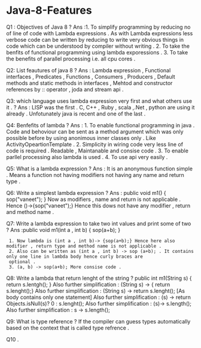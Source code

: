 # Java-8-Features
Q1 : Objectives of Java 8 ?
Ans :1.  To simplify programming by reducing no of line of code with Lambda expressions . As with Lambda expressions less verbose code 
      can be written by reducing to write very obvious things in code which can be understood by compiler without writing . 
     2. To take the benfits of functional programming using lambda exporessions  . 
     3. To take the benefits of parallel processing i.e. all cpu cores . 

Q2: List feautures of java 8 ? 
Ans : Lambda expression , Functional interfaces , Predicates , Functions , Consumers , Producers , Default methods and static methods in interfaces , Mehtod and constructor references by :: operator , joda and stream api  . 

Q3: which language uses lambda expression very first and what others use it . ? 
Ans : LISP was the first . C, C++ , Ruby , scala ,.Net , python are using it already . Unfotunately java is recent and one 
      of the last . 
      
Q4: Benfefits of lambda ?
Ans :  1.  To enable functional programming in java . Code and behoviour can be sent as a method argument which was only possible 
           before by using anonimous inner classes only . Like ActivityOpeartionTemplate . 
       2.  Simplicity in wiring code very less line of code is required . Readable , Maintanable and consise code . 
       3.  To enable parllel processing also lambda is used . 
       4.  To use api very easily . 
       
Q5: What is a lambda expression ?
Ans : It is an anonymous function simple . Means a function not having modifiers not having any name and return type . 

Q6: Write a simplest lambda expression ? 
Ans : public void m1()
      {
      sop("vaneet");
      }
      Now as modifiers , name and return is not applicable . Hence ()->{sop("vaneet");} Hence this dows not have 
      any modifier , return and method name . 
 
Q7:  Write a lambda expression to take two int values and print some of two ? 
Ans :public void m1(int a , int b)
     {
     sop(a+b);
     }
     
     1. Now lambda is (int a , int b)-> {sop(a+b);} Hence here also modifier , return type and method name is not applicable . 
     2. Also can be written as (int a , int b) -> sop (a+b); . It contains only one line in lambda body hence curly braces are
     optional .
     3. (a, b) -> sop(a+b); More consise code .

Q8:  Write a lambda that return lenght of the string ? 
     public int m1(String s)
     {
     return s.lentgh();
     }
     Also further simplification : (String s) -> { return s.lenght();} 
     Also further simplification : (String s) -> return s.lenght(); [As body contains only one statement]
     Also further simplification : (s) -> return Objects.isNull(s)? 0 : s.lenght();
     Also further simplification : (s)->  s.length();
     Also further simplification :  s ->  s.length();
     
Q9:  What is type reference ? 
     If the compiler can guess types automatically based on the context that is called type refrence . 
     
Q10 .     
     

       
       
       
      

